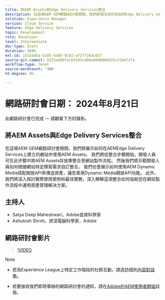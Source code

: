 ```yaml
---
title: 將AEM Assets與Edge Delivery Services整合
description: 在這場AEM GEM網路研討會期間，我們將展示如何在AEMEdge Delivery Services上建立的網站中使用AEM Assets。  我們將從整合步驟開始，開發人員可在此步驟中將AEM Assets存放庫整合至網站製作流程。 然後我們將示範開發人員如何根據網站特定撰寫需求自訂整合。 我們也會展示如何使用AEM Dynamic Media搭配開放API來傳送資產，讓您善用Dynamic Media開放API功能。 此外，我們將深入探討實際使用案例和最佳實務，深入瞭解這項整合如何協助您在網站製作流程中運用資產管理解決方案。
solution: Experience Manager
version: Cloud Service
feature: Edge Delivery Services
topic: Development
role: Developer
level: Intermediate
doc-type: Event
duration: 3600
exl-id: cb32ddba-b105-4a85-9cb1-af2ff16dc037
source-git-commit: 0255ad98fecb5393cd60ed8d0809925c334472fa
workflow-type: tm+mt
source-wordcount: '306'
ht-degree: 0%

---
```


# 網路研討會日期： 2024年8月21日

此網路研討會已完成 — 請觀看下方的錄影。

## 將AEM Assets與Edge Delivery Services整合

在這場AEM GEM網路研討會期間，我們將展示如何在AEMEdge Delivery Services上建立的網站中使用AEM Assets。  我們將從整合步驟開始，開發人員可在此步驟中將AEM Assets存放庫整合至網站製作流程。 然後我們將示範開發人員如何根據網站特定撰寫需求自訂整合。 我們也會展示如何使用AEM Dynamic Media搭配開放API來傳送資產，讓您善用Dynamic Media開放API功能。 此外，我們將深入探討實際使用案例和最佳實務，深入瞭解這項整合如何協助您在網站製作流程中運用資產管理解決方案。

## 主持人

* Satya Deep Maheshwari，Adobe首席科學家
* Ashutosh Shroti，資深電腦科學家，Adobe

## 網路研討會影片

>[!VIDEO](https://video.tv.adobe.com/v/3433046/)

>[!NOTE]
>
>* 若為Experience League上特定工作階段的社群互動，請造訪個別[內容對話串](https://adobe.ly/3LSCVfX)。
>
>* 若要接收我們即將舉辦的網路研討會的通知，請在[Adobe的AEM使用者群組](https://aem-augs.adobe.com/)註冊。
